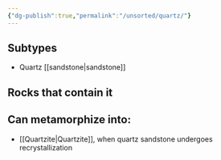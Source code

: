 ```yaml
---
{"dg-publish":true,"permalink":"/unsorted/quartz/"}
---
```



## Subtypes
- Quartz [[sandstone\|sandstone]]


## Rocks that contain it




## Can metamorphize into:
- [[Quartzite\|Quartzite]], when quartz sandstone undergoes recrystallization
